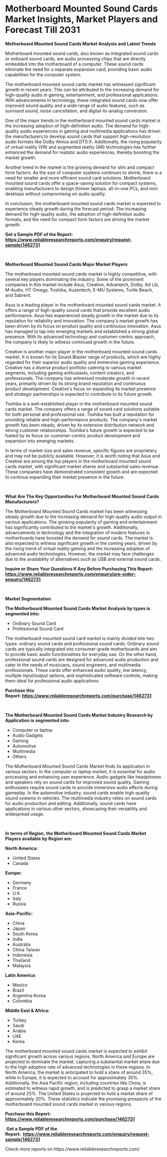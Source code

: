 <p><h1>Motherboard Mounted Sound Cards Market Insights, Market Players and Forecast Till 2031</h1></p><p><strong>Motherboard Mounted Sound Cards Market Analysis and Latest Trends</strong></p>
<p><p>Motherboard mounted sound cards, also known as integrated sound cards or onboard sound cards, are audio processing chips that are directly embedded into the motherboard of a computer. These sound cards eliminate the need for a separate expansion card, providing basic audio capabilities for the computer system.</p><p>The motherboard mounted sound cards market has witnessed significant growth in recent years. This can be attributed to the increasing demand for high-quality audio in gaming, entertainment, and professional applications. With advancements in technology, these integrated sound cards now offer improved sound quality and a wide range of audio features, such as surround sound, noise cancellation, and digital-to-analog conversion.</p><p>One of the major trends in the motherboard mounted sound cards market is the increasing adoption of high-definition audio. The demand for high-quality audio experiences in gaming and multimedia applications has driven the manufacturers to develop sound cards that support high-resolution audio formats like Dolby Atmos and DTS:X. Additionally, the rising popularity of virtual reality (VR) and augmented reality (AR) technologies has further enhanced the demand for realistic audio experiences, thereby boosting the market growth.</p><p>Another trend in the market is the growing demand for slim and compact form factors. As the size of computer systems continues to shrink, there is a need for smaller and more efficient sound card solutions. Motherboard mounted sound cards offer a space-saving solution for compact systems, enabling manufacturers to design thinner laptops, all-in-one PCs, and mini desktops without compromising on audio quality.</p><p>In conclusion, the motherboard mounted sound cards market is expected to experience steady growth during the forecast period. The increasing demand for high-quality audio, the adoption of high-definition audio formats, and the need for compact form factors are driving the market growth.</p></p>
<p><strong>Get a Sample PDF of the Report:&nbsp; <a href="https://www.reliableresearchreports.com/enquiry/request-sample/1462731">https://www.reliableresearchreports.com/enquiry/request-sample/1462731</a></strong></p>
<p>&nbsp;</p>
<p><strong>Motherboard Mounted Sound Cards Major Market Players</strong></p>
<p><p>The motherboard mounted sound cards market is highly competitive, with several key players dominating the industry. Some of the prominent companies in this market include Asus, Creative, Advantech, Dolby, Ad Lib, M-Audio, HT Omega, Toshiba, Auzentech, E-MU Systems, Turtle Beach, and Sabrent.</p><p>Asus is a leading player in the motherboard mounted sound cards market. It offers a range of high-quality sound cards that provide excellent audio performance. Asus has experienced steady growth in the market due to its reputation for reliability and innovation. The company's market growth has been driven by its focus on product quality and continuous innovation. Asus has managed to tap into emerging markets and established a strong global presence. With its advanced technology and customer-centric approach, the company is likely to witness continued growth in the future.</p><p>Creative is another major player in the motherboard mounted sound cards market. It is known for its Sound Blaster range of products, which are highly regarded for their superior audio quality and immersive gaming experience. Creative has a diverse product portfolio catering to various market segments, including gaming enthusiasts, content creators, and professionals. The company has witnessed moderate growth in recent years, primarily driven by its strong brand reputation and continuous product development. Creative's focus on expanding its market presence and strategic partnerships is expected to contribute to its future growth.</p><p>Toshiba is a well-established player in the motherboard mounted sound cards market. The company offers a range of sound card solutions suitable for both personal and professional use. Toshiba has built a reputation for providing reliable and high-performance products. The company's market growth has been steady, driven by its extensive distribution network and strong customer relationships. Toshiba's future growth is expected to be fueled by its focus on customer-centric product development and expansion into emerging markets.</p><p>In terms of market size and sales revenue, specific figures are proprietary and may not be publicly available. However, it is worth noting that Asus and Creative are among the top players in the motherboard mounted sound cards market, with significant market shares and substantial sales revenue. These companies have demonstrated consistent growth and are expected to continue expanding their market presence in the future.</p></p>
<p>&nbsp;</p>
<p><strong>What Are The Key Opportunities For Motherboard Mounted Sound Cards Manufacturers?</strong></p>
<p><p>The Motherboard Mounted Sound Cards market has been witnessing steady growth due to the increasing demand for high-quality audio output in various applications. The growing popularity of gaming and entertainment has significantly contributed to the market's growth. Additionally, advancements in technology and the integration of modern features in motherboards have boosted the demand for sound cards. The market is also expected to witness significant growth in the coming years, driven by the rising trend of virtual reality gaming and the increasing adoption of advanced audio technologies. However, the market may face challenges due to the availability of alternatives such as USB and external sound cards.</p></p>
<p><strong>Inquire or Share Your Questions If Any Before Purchasing This Report: <a href="https://www.reliableresearchreports.com/enquiry/pre-order-enquiry/1462731">https://www.reliableresearchreports.com/enquiry/pre-order-enquiry/1462731</a></strong></p>
<p>&nbsp;</p>
<p><strong>Market Segmentation</strong></p>
<p><strong>The Motherboard Mounted Sound Cards Market Analysis by types is segmented into:</strong></p>
<p><ul><li>Ordinary Sound Card</li><li>Professional Sound Card</li></ul></p>
<p><p>The motherboard-mounted sound card market is mainly divided into two types: ordinary sound cards and professional sound cards. Ordinary sound cards are typically integrated into consumer-grade motherboards and aim to provide basic audio functionalities for everyday use. On the other hand, professional sound cards are designed for advanced audio production and cater to the needs of musicians, sound engineers, and multimedia professionals. These cards offer enhanced audio quality, low latency, multiple input/output options, and sophisticated software controls, making them ideal for professional audio applications.</p></p>
<p><strong>Purchase this Report:&nbsp;<a href="https://www.reliableresearchreports.com/purchase/1462731">https://www.reliableresearchreports.com/purchase/1462731</a></strong></p>
<p>&nbsp;</p>
<p><strong>The Motherboard Mounted Sound Cards Market Industry Research by Application is segmented into:</strong></p>
<p><ul><li>Computer or laptop</li><li>Audio Gadgets</li><li>Gaming</li><li>Automotive</li><li>Multimedia</li><li>Others</li></ul></p>
<p><p>The Motherboard Mounted Sound Cards Market finds its application in various sectors. In the computer or laptop market, it is essential for audio processing and enhancing user experience. Audio gadgets like headphones and speakers rely on sound cards for improved sound quality. Gaming enthusiasts require sound cards to provide immersive audio effects during gameplay. In the automotive industry, sound cards enable high-quality sound systems in vehicles. The multimedia industry relies on sound cards for audio production and editing. Additionally, sound cards have applications in various other sectors, showcasing their versatility and widespread usage.</p></p>
<p>&nbsp;</p>
<p><strong>In terms of Region, the Motherboard Mounted Sound Cards Market Players available by Region are:</strong></p>
<p>
    <p> <strong> North America: </strong>
        <ul>
            <li>United States</li>
            <li>Canada</li>
        </ul>
        </p> 
    <p> <strong> Europe: </strong>
        <ul>
            <li>Germany</li>
            <li>France</li>
            <li>U.K.</li>
            <li>Italy</li>
            <li>Russia</li>
        </ul>
        </p> 
    <p> <strong> Asia-Pacific: </strong>
        <ul>
            <li>China</li>
            <li>Japan</li>
            <li>South Korea</li>
            <li>India</li>
            <li>Australia</li>
            <li>China Taiwan</li>
            <li>Indonesia</li>
            <li>Thailand</li>
            <li>Malaysia</li>
        </ul>
        </p> 
    <p> <strong> Latin America: </strong>
        <ul>
            <li>Mexico</li>
            <li>Brazil</li>
            <li>Argentina Korea</li>
            <li>Colombia</li>
        </ul>
        </p> 
    <p> <strong> Middle East & Africa: </strong>
        <ul>
            <li>Turkey</li>
            <li>Saudi</li>
            <li>Arabia</li>
            <li>UAE</li>
            <li>Korea</li>
        </ul>
    </p>
    </p>
<p><p>The motherboard mounted sound cards market is expected to exhibit significant growth across various regions. North America and Europe are projected to dominate the market, capturing a substantial market share due to the high adoption rate of advanced technologies in these regions. In North America, the market is anticipated to hold a share of around 35%, while in Europe, it is expected to account for approximately 30%. Additionally, the Asia Pacific region, including countries like China, is estimated to witness rapid growth, and is predicted to grasp a market share of around 25%. The United States is projected to hold a market share of approximately 20%. These statistics indicate the promising prospects of the motherboard mounted sound cards market in various regions.</p></p>
<p><strong>Purchase this Report: <a href="https://www.reliableresearchreports.com/purchase/1462731">https://www.reliableresearchreports.com/purchase/1462731</a></strong></p>
<p>&nbsp;<strong>Get a Sample PDF of the Report:&nbsp;&nbsp;<a href="https://www.reliableresearchreports.com/enquiry/request-sample/1462731">https://www.reliableresearchreports.com/enquiry/request-sample/1462731</a></strong></p>
<p><strong></strong></p>
<p>Check more reports on https://www.reliableresearchreports.com/</p>